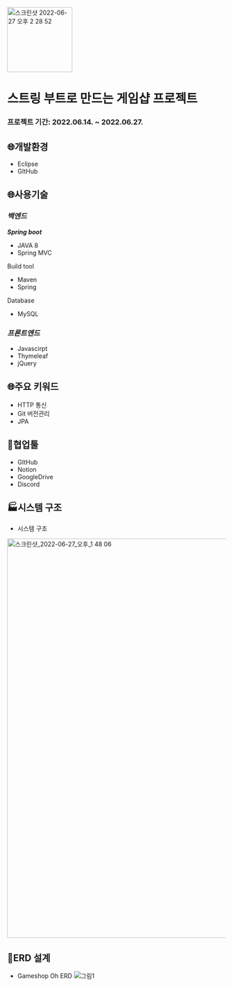  <img width="150" alt="스크린샷 2022-06-27 오후 2 28 52" src="https://user-images.githubusercontent.com/103167909/175866253-de6d53a6-6179-4496-97b1-c2d1488fe8d6.png">
 
# 스트링 부트로 만드는 게임샵 프로젝트

### 프로젝트 기간: 2022.06.14. ~ 2022.06.27.

## 🌐개발환경

- Eclipse
- GItHub

## 🌐사용기술

### ***백엔드***

***Spring boot***

- JAVA 8
- Spring MVC

Build tool

- Maven
- Spring

Database

- MySQL

### ***프론트엔드***

- Javascirpt
- Thymeleaf
- jQuery

## 🌐주요 키워드

- HTTP 통신
- Git 버전관리
- JPA

## 📧협업툴

- GItHub
- Notion
- GoogleDrive
- Discord

## 🏭시스템 구조

- 시스템 구조
<img width="921" alt="스크린샷_2022-06-27_오후_1 48 06" src="https://user-images.githubusercontent.com/103167909/175865861-7b7c6e13-136d-4f0a-917a-d23327e05832.png">


## 🔗ERD 설계
- Gameshop Oh ERD
![그림1](https://user-images.githubusercontent.com/103167909/175865761-304ea699-55a6-4d1a-a082-6631c1f6f258.jpg)

